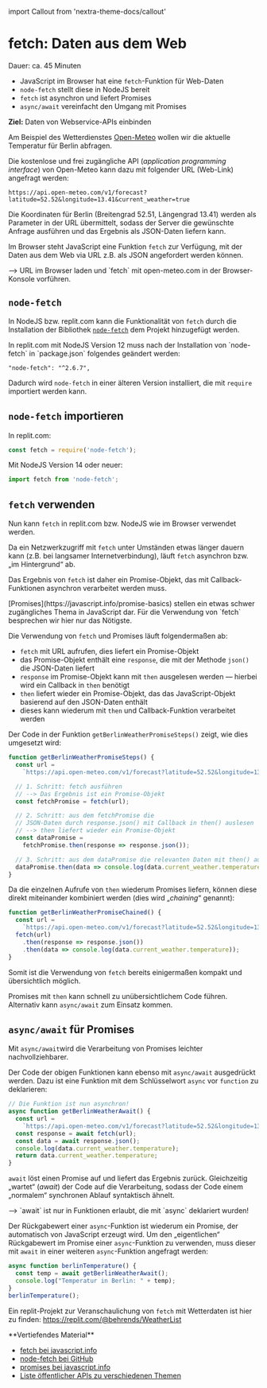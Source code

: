 import Callout from 'nextra-theme-docs/callout'

# fetch: Daten aus dem Web

<Callout>  
  Dauer: ca. 45 Minuten

  - JavaScript im Browser hat eine `fetch`-Funktion für Web-Daten
  - `node-fetch` stellt diese in NodeJS bereit
  - `fetch` ist asynchron und liefert Promises
  - `async/await` vereinfacht den Umgang mit Promises

  **Ziel:** Daten von Webservice-APIs einbinden
</Callout>

Am Beispiel des Wetterdienstes 
[Open-Meteo](https://open-meteo.com/)
wollen wir die aktuelle Temperatur für Berlin
abfragen. 

Die kostenlose und frei zugängliche API 
(_application programming interface_) von 
Open-Meteo kann dazu mit folgender URL (Web-Link)
angefragt werden:

```
https://api.open-meteo.com/v1/forecast?latitude=52.52&longitude=13.41&current_weather=true
```

Die Koordinaten für Berlin (Breitengrad 52.51, 
Längengrad 13.41) werden als Parameter in der
URL übermittelt, sodass der Server die gewünschte
Anfrage ausführen und das Ergebnis als JSON-Daten
liefern kann.

Im Browser steht JavaScript eine Funktion 
`fetch` zur Verfügung, mit der Daten aus dem Web 
via URL z.B. als JSON angefordert werden können.

<Callout type="warning">
&xrarr; URL im Browser laden und `fetch` mit 
open-meteo.com in der Browser-Konsole vorführen. 
</Callout>

## `node-fetch`

In NodeJS bzw. replit.com kann die Funktionalität 
von `fetch` durch die Installation der Bibliothek 
[`node-fetch`](https://github.com/node-fetch/node-fetch) dem Projekt hinzugefügt werden.

<Callout type="error" emoji="⚡">
In replit.com mit NodeJS Version 12 muss 
nach der Installation von `node-fetch` in 
`package.json` folgendes geändert werden:

```
"node-fetch": "^2.6.7",
```

Dadurch wird `node-fetch` in einer älteren
Version installiert, die mit `require` importiert
werden kann.
</Callout>

## `node-fetch` importieren

In replit.com:

```js
const fetch = require('node-fetch');
```

Mit NodeJS Version 14 oder neuer:

```js
import fetch from 'node-fetch';
```

## `fetch` verwenden

Nun kann `fetch` in replit.com bzw. NodeJS
wie im Browser verwendet werden.

Da ein Netzwerkzugriff mit `fetch` unter
Umständen etwas länger dauern kann (z.B.
bei langsamer Internetverbindung), läuft
`fetch` asynchron bzw. „im Hintergrund“ ab.

Das Ergebnis von `fetch` ist daher ein 
Promise-Objekt, das mit Callback-Funktionen
asynchron verarbeitet werden muss.

<Callout type="warning">
[Promises](https://javascript.info/promise-basics) 
stellen ein etwas schwer zugängliches Thema in 
JavaScript dar. Für die Verwendung von `fetch` 
besprechen wir hier nur das Nötigste.
</Callout>

Die Verwendung von `fetch` und Promises läuft 
folgendermaßen ab:

- `fetch` mit URL aufrufen, dies liefert ein Promise-Objekt
- das Promise-Objekt enthält eine `response`, die mit der Methode `json()` die JSON-Daten liefert
- `response` im Promise-Objekt kann mit `then` ausgelesen werden &mdash; hierbei wird ein Callback in `then` benötigt
- `then` liefert wieder ein Promise-Objekt, das das JavaScript-Objekt basierend auf den JSON-Daten enthält
- dieses kann wiederum mit `then` und Callback-Funktion verarbeitet werden

Der Code in der Funktion 
`getBerlinWeatherPromiseSteps()` zeigt,
wie dies umgesetzt wird:

```js
function getBerlinWeatherPromiseSteps() {
  const url = 
    `https://api.open-meteo.com/v1/forecast?latitude=52.52&longitude=13.41&current_weather=true`;

  // 1. Schritt: fetch ausführen
  // --> Das Ergebnis ist ein Promise-Objekt
  const fetchPromise = fetch(url);

  // 2. Schritt: aus dem fetchPromise die 
  // JSON-Daten durch response.json() mit Callback in then() auslesen
  // --> then liefert wieder ein Promise-Objekt
  const dataPromise = 
    fetchPromise.then(response => response.json());

  // 3. Schritt: aus dem dataPromise die relevanten Daten mit then() ausgeben
  dataPromise.then(data => console.log(data.current_weather.temperature));
}
```

Da die einzelnen Aufrufe von `then` wiederum
Promises liefern, können diese direkt 
miteinander kombiniert werden (dies wird 
„_chaining_“ genannt):

```js
function getBerlinWeatherPromiseChained() {
  const url = 
    `https://api.open-meteo.com/v1/forecast?latitude=52.52&longitude=13.41&current_weather=true`;
  fetch(url)
    .then(response => response.json())
    .then(data => console.log(data.current_weather.temperature));
}
```

Somit ist die Verwendung von `fetch` bereits
einigermaßen kompakt und übersichtlich 
möglich. 

Promises mit `then` kann schnell zu 
unübersichtlichem Code führen. Alternativ kann
`async/await` zum Einsatz kommen.

## `async/await` für Promises

Mit `async/await`wird die Verarbeitung von 
Promises leichter nachvollziehbarer.

Der Code der obigen Funktionen kann ebenso 
mit `async/await` ausgedrückt werden.
Dazu ist eine Funktion mit dem Schlüsselwort 
`async` vor `function` zu deklarieren:

```js
// Die Funktion ist nun asynchron!
async function getBerlinWeatherAwait() {
  const url = 
    `https://api.open-meteo.com/v1/forecast?latitude=52.52&longitude=13.41&current_weather=true`;
  const response = await fetch(url);
  const data = await response.json();
  console.log(data.current_weather.temperature);
  return data.current_weather.temperature;
}
```

`await` löst einen Promise auf und liefert
das Ergebnis zurück. Gleichzeitig „wartet“ 
(_await_) der Code auf die Verarbeitung, sodass
der Code einem „normalem“ synchronen Ablauf
syntaktisch ähnelt.

<Callout type="error">
&xrarr; `await` ist nur in Funktionen erlaubt,
die mit `async` deklariert wurden!
</Callout>

Der Rückgabewert einer `async`-Funktion ist
wiederum ein Promise, der automatisch von
JavaScript erzeugt wird. Um den „eigentlichen“
Rückgabewert im Promise einer `async`-Funktion
zu verwenden, muss dieser mit `await` in einer 
weiteren `async`-Funktion angefragt werden:

```js
async function berlinTemperature() {
  const temp = await getBerlinWeatherAwait();
  console.log("Temperatur in Berlin: " + temp);
}
berlinTemperature();
```

Ein replit-Projekt zur Veranschaulichung von
`fetch` mit Wetterdaten ist hier zu finden:
https://replit.com/@behrends/WeatherList

<Callout type="warning">
**Vertiefendes Material**

- [fetch bei javascript.info](https://javascript.info/fetch)
- [node-fetch bei GitHub](https://github.com/node-fetch/node-fetch)
- [promises bei javascript.info](https://javascript.info/promise-basics)
- [Liste öffentlicher APIs zu verschiedenen Themen](https://github.com/public-apis/public-apis)
</Callout>